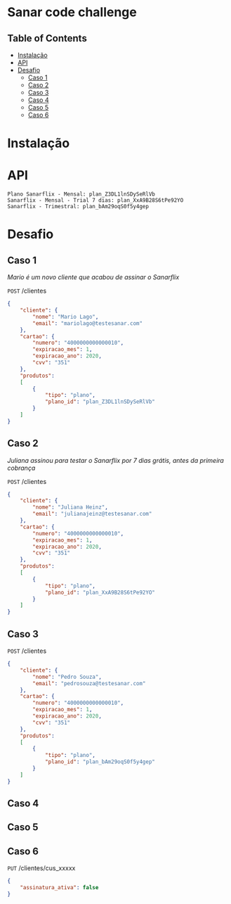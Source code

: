 Sanar code challenge
====================

<!--ts-->
Table of Contents
-----------------
* [Instalação](#instalacao)
* [API](#api)
* [Desafio](#desafio)
  * [Caso 1](#caso-1)
  * [Caso 2](#caso-2)
  * [Caso 3](#caso-3)
  * [Caso 4](#caso-4)
  * [Caso 5](#caso-5)
  * [Caso 6](#caso-6)
<!--te-->

Instalação
==========

API
===

```
Plano Sanarflix - Mensal: plan_Z3DL1lnSDySeRlVb
Sanarflix - Mensal - Trial 7 dias: plan_XxA9B28S6tPe92YO
Sanarflix - Trimestral: plan_bAm29oqS0f5y4gep
```

Desafio
=======

Caso 1
------
_Mario é um novo cliente que acabou de assinar o Sanarflix_

`POST` /clientes
```json
{
	"cliente": {
		"nome": "Mario Lago",
		"email": "mariolago@testesanar.com"
	},
	"cartao": {
		"numero": "4000000000000010",
		"expiracao_mes": 1,
		"expiracao_ano": 2020,
		"cvv": "351"
	},
	"produtos": 
	[ 
		{
			"tipo": "plano",
			"plano_id": "plan_Z3DL1lnSDySeRlVb"
		}
	]
}
```

Caso 2
------
_Juliana assinou para testar o Sanarflix por 7 dias grátis, antes da primeira cobrança_

`POST` /clientes
```json
{
	"cliente": {
		"nome": "Juliana Heinz",
		"email": "julianajeinz@testesanar.com"
	},
	"cartao": {
		"numero": "4000000000000010",
		"expiracao_mes": 1,
		"expiracao_ano": 2020,
		"cvv": "351"
	},
	"produtos": 
	[ 
		{
			"tipo": "plano",
			"plano_id": "plan_XxA9B28S6tPe92YO"
		}
	]
}
```

Caso 3
------

`POST` /clientes
```json
{
	"cliente": {
		"nome": "Pedro Souza",
		"email": "pedrosouza@testesanar.com"
	},
	"cartao": {
		"numero": "4000000000000010",
		"expiracao_mes": 1,
		"expiracao_ano": 2020,
		"cvv": "351"
	},
	"produtos": 
	[ 
		{
			"tipo": "plano",
			"plano_id": "plan_bAm29oqS0f5y4gep"
		}
	]
}
```

Caso 4
------

Caso 5
------

Caso 6
------

`PUT` /clientes/cus_xxxxx
```json
{
	"assinatura_ativa": false
}
```